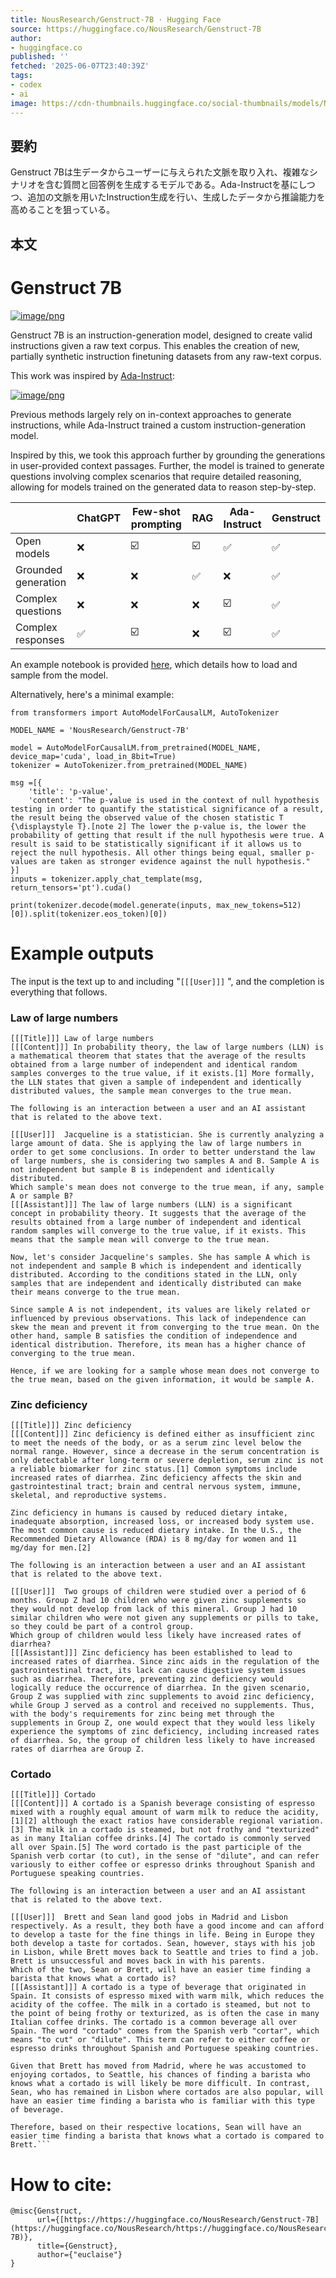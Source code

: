 ```yaml
---
title: NousResearch/Genstruct-7B · Hugging Face
source: https://huggingface.co/NousResearch/Genstruct-7B
author:
- huggingface.co
published: ''
fetched: '2025-06-07T23:40:39Z'
tags:
- codex
- ai
image: https://cdn-thumbnails.huggingface.co/social-thumbnails/models/NousResearch/Genstruct-7B.png
---
```


## 要約

Genstruct 7Bは生データからユーザーに与えられた文脈を取り入れ、複雑なシナリオを含む質問と回答例を生成するモデルである。Ada-Instructを基にしつつ、追加の文脈を用いたInstruction生成を行い、生成したデータから推論能力を高めることを狙っている。

## 本文

# Genstruct 7B

[![image/png](https://cdn-uploads.huggingface.co/production/uploads/64137e2150358a805203cbac/ZhntfiUrRzRtB16nQb_1e.png)](https://cdn-uploads.huggingface.co/production/uploads/64137e2150358a805203cbac/ZhntfiUrRzRtB16nQb_1e.png)

Genstruct 7B is an instruction-generation model, designed to create valid instructions given a raw text corpus. This enables the creation of new, partially synthetic instruction finetuning datasets from any raw-text corpus.

This work was inspired by [Ada-Instruct](https://arxiv.org/abs/2310.04484):

[![image/png](https://cdn-uploads.huggingface.co/production/uploads/6317aade83d8d2fd903192d9/_-0Iu-JIqjV8znbeHx5Ev.png)](https://cdn-uploads.huggingface.co/production/uploads/6317aade83d8d2fd903192d9/_-0Iu-JIqjV8znbeHx5Ev.png)

Previous methods largely rely on in-context approaches to generate instructions, while Ada-Instruct trained a custom instruction-generation model.

Inspired by this, we took this approach further by grounding the generations in user-provided context passages.
Further, the model is trained to generate questions involving complex scenarios that require detailed reasoning, allowing for models trained on the generated data to reason step-by-step.

|                     | ChatGPT | Few-shot prompting | RAG | Ada-Instruct | **Genstruct** |
| ------------------- | ------- | ------------------ | --- | ------------ | ------------- |
| Open models         | ❌      | ☑️                 | ☑️  | ✅           | ✅            |
| Grounded generation | ❌      | ❌                 | ✅  | ❌           | ✅            |
| Complex questions   | ❌      | ❌                 | ❌  | ☑️           | ✅            |
| Complex responses   | ✅      | ☑️                 | ❌  | ☑️           | ✅            |

An example notebook is provided [here](https://huggingface.co/NousResearch/Genstruct-7B/blob/main/notebook.ipynb), which details how to load and sample from the model.

Alternatively, here's a minimal example:

```
from transformers import AutoModelForCausalLM, AutoTokenizer

MODEL_NAME = 'NousResearch/Genstruct-7B'

model = AutoModelForCausalLM.from_pretrained(MODEL_NAME, device_map='cuda', load_in_8bit=True)
tokenizer = AutoTokenizer.from_pretrained(MODEL_NAME)

msg =[{
    'title': 'p-value',
    'content': "The p-value is used in the context of null hypothesis testing in order to quantify the statistical significance of a result, the result being the observed value of the chosen statistic T {\displaystyle T}.[note 2] The lower the p-value is, the lower the probability of getting that result if the null hypothesis were true. A result is said to be statistically significant if it allows us to reject the null hypothesis. All other things being equal, smaller p-values are taken as stronger evidence against the null hypothesis."
}]
inputs = tokenizer.apply_chat_template(msg, return_tensors='pt').cuda()

print(tokenizer.decode(model.generate(inputs, max_new_tokens=512)[0]).split(tokenizer.eos_token)[0])

```

# Example outputs

The input is the text up to and including "`[[[User]]]` ", and the completion is everything that follows.

### Law of large numbers

```
[[[Title]]] Law of large numbers
[[[Content]]] In probability theory, the law of large numbers (LLN) is a mathematical theorem that states that the average of the results obtained from a large number of independent and identical random samples converges to the true value, if it exists.[1] More formally, the LLN states that given a sample of independent and identically distributed values, the sample mean converges to the true mean.

The following is an interaction between a user and an AI assistant that is related to the above text.

[[[User]]]  Jacqueline is a statistician. She is currently analyzing a large amount of data. She is applying the law of large numbers in order to get some conclusions. In order to better understand the law of large numbers, she is considering two samples A and B. Sample A is not independent but sample B is independent and identically distributed.
Which sample's mean does not converge to the true mean, if any, sample A or sample B?
[[[Assistant]]] The law of large numbers (LLN) is a significant concept in probability theory. It suggests that the average of the results obtained from a large number of independent and identical random samples will converge to the true value, if it exists. This means that the sample mean will converge to the true mean.

Now, let's consider Jacqueline's samples. She has sample A which is not independent and sample B which is independent and identically distributed. According to the conditions stated in the LLN, only samples that are independent and identically distributed can make their means converge to the true mean.

Since sample A is not independent, its values are likely related or influenced by previous observations. This lack of independence can skew the mean and prevent it from converging to the true mean. On the other hand, sample B satisfies the condition of independence and identical distribution. Therefore, its mean has a higher chance of converging to the true mean.

Hence, if we are looking for a sample whose mean does not converge to the true mean, based on the given information, it would be sample A.

```

### Zinc deficiency

```
[[[Title]]] Zinc deficiency
[[[Content]]] Zinc deficiency is defined either as insufficient zinc to meet the needs of the body, or as a serum zinc level below the normal range. However, since a decrease in the serum concentration is only detectable after long-term or severe depletion, serum zinc is not a reliable biomarker for zinc status.[1] Common symptoms include increased rates of diarrhea. Zinc deficiency affects the skin and gastrointestinal tract; brain and central nervous system, immune, skeletal, and reproductive systems.

Zinc deficiency in humans is caused by reduced dietary intake, inadequate absorption, increased loss, or increased body system use. The most common cause is reduced dietary intake. In the U.S., the Recommended Dietary Allowance (RDA) is 8 mg/day for women and 11 mg/day for men.[2]

The following is an interaction between a user and an AI assistant that is related to the above text.

[[[User]]]  Two groups of children were studied over a period of 6 months. Group Z had 10 children who were given zinc supplements so they would not develop from lack of this mineral. Group J had 10 similar children who were not given any supplements or pills to take, so they could be part of a control group.
Which group of children would less likely have increased rates of diarrhea?
[[[Assistant]]] Zinc deficiency has been established to lead to increased rates of diarrhea. Since zinc aids in the regulation of the gastrointestinal tract, its lack can cause digestive system issues such as diarrhea. Therefore, preventing zinc deficiency would logically reduce the occurrence of diarrhea. In the given scenario, Group Z was supplied with zinc supplements to avoid zinc deficiency, while Group J served as a control and received no supplements. Thus, with the body's requirements for zinc being met through the supplements in Group Z, one would expect that they would less likely experience the symptoms of zinc deficiency, including increased rates of diarrhea. So, the group of children less likely to have increased rates of diarrhea are Group Z.

```

### Cortado

````
[[[Title]]] Cortado
[[[Content]]] A cortado is a Spanish beverage consisting of espresso mixed with a roughly equal amount of warm milk to reduce the acidity,[1][2] although the exact ratios have considerable regional variation.[3] The milk in a cortado is steamed, but not frothy and "texturized" as in many Italian coffee drinks.[4] The cortado is commonly served all over Spain.[5] The word cortado is the past participle of the Spanish verb cortar (to cut), in the sense of "dilute", and can refer variously to either coffee or espresso drinks throughout Spanish and Portuguese speaking countries.

The following is an interaction between a user and an AI assistant that is related to the above text.

[[[User]]]  Brett and Sean land good jobs in Madrid and Lisbon respectively. As a result, they both have a good income and can afford to develop a taste for the fine things in life. Being in Europe they both develop a taste for cortados. Sean, however, stays with his job in Lisbon, while Brett moves back to Seattle and tries to find a job. Brett is unsuccessful and moves back in with his parents.
Which of the two, Sean or Brett, will have an easier time finding a barista that knows what a cortado is?
[[[Assistant]]] A cortado is a type of beverage that originated in Spain. It consists of espresso mixed with warm milk, which reduces the acidity of the coffee. The milk in a cortado is steamed, but not to the point of being frothy or texturized, as is often the case in many Italian coffee drinks. The cortado is a common beverage all over Spain. The word "cortado" comes from the Spanish verb "cortar", which means "to cut" or "dilute". This term can refer to either coffee or espresso drinks throughout Spanish and Portuguese speaking countries.

Given that Brett has moved from Madrid, where he was accustomed to enjoying cortados, to Seattle, his chances of finding a barista who knows what a cortado is will likely be more difficult. In contrast, Sean, who has remained in Lisbon where cortados are also popular, will have an easier time finding a barista who is familiar with this type of beverage.

Therefore, based on their respective locations, Sean will have an easier time finding a barista that knows what a cortado is compared to Brett.```

````

# How to cite:

```
@misc{Genstruct,
      url={[https://https://huggingface.co/NousResearch/Genstruct-7B](https://huggingface.co/NousResearch/https://huggingface.co/NousResearch/Genstruct-7B)},
      title={Genstruct},
      author={"euclaise"}
}

```
